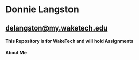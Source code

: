 # Donnie Langston

## delangston@my.waketech.edu

#### This Repository is for WakeTech and will hold Assignments

#### About Me
